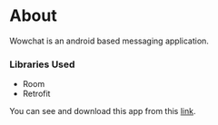 # About

Wowchat is an android based messaging application.

### Libraries Used
- Room
- Retrofit


You can see and download this app from this [link](https://play.google.com/store/apps/details?id=com.WowChat).
